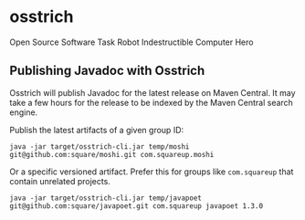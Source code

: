 # osstrich

Open Source Software Task Robot Indestructible Computer Hero

## Publishing Javadoc with Osstrich

Osstrich will publish Javadoc for the latest release on Maven Central. It may take a few hours for
the release to be indexed by the Maven Central search engine.

Publish the latest artifacts of a given group ID:

```
java -jar target/osstrich-cli.jar temp/moshi git@github.com:square/moshi.git com.squareup.moshi
```

Or a specific versioned artifact. Prefer this for groups like `com.squareup` that contain unrelated
projects.

```
java -jar target/osstrich-cli.jar temp/javapoet git@github.com:square/javapoet.git com.squareup javapoet 1.3.0
```
